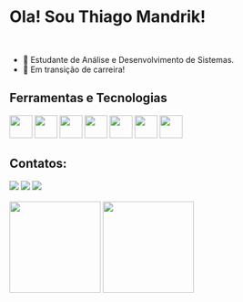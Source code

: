 # Ola! Sou Thiago Mandrik!
<br>

- 📖 Estudante de Análise e Desenvolvimento de Sistemas.
- 🚀 Em transição de carreira!

## Ferramentas e Tecnologias
<div>
  <img src="https://cdn.jsdelivr.net/gh/devicons/devicon/icons/html5/html5-plain.svg" width="40" heigth="40"/>
  <img src="https://cdn.jsdelivr.net/gh/devicons/devicon/icons/css3/css3-plain.svg" width="40" heigth="40"/>
  <img src="https://cdn.jsdelivr.net/gh/devicons/devicon/icons/bootstrap/bootstrap-plain.svg" width="40" heigth="40"/>
  <img src="https://cdn.jsdelivr.net/gh/devicons/devicon/icons/javascript/javascript-plain.svg" width="40" heigth="40"/>
  <img src="https://cdn.jsdelivr.net/gh/devicons/devicon/icons/python/python-original.svg" width="40" height="40"/>
  <img src="https://cdn.jsdelivr.net/gh/devicons/devicon/icons/pandas/pandas-original.svg" width="40" height="40"/>
  <img src="https://cdn.jsdelivr.net/gh/devicons/devicon/icons/git/git-original.svg" width="40" height="40"/>
</div>

## Contatos:

<div>
  <a href="https://www.linkedin.com/in/thiago-mandrik" target="_blank"><img src="https://img.shields.io/badge/-LinkedIn-%230077B5?style=for-the-badge&logo=linkedin&logoColor=white" target="_blank"></a>   
  <a href="https://instagram.com/niedmandrik" target="_blank"><img src="https://img.shields.io/badge/-Instagram-%23E4405F?style=for-the-badge&logo=instagram&logoColor=white" target="_blank"></a>
  <a href = "mailto:thiagomandrik@gmail.com"><img src="https://img.shields.io/badge/Gmail-D14836?style=for-the-badge&logo=gmail&logoColor=white" target="_blank"></a>

</div>
<br>

<div>
  <img height="160em" src="https://github-readme-stats.vercel.app/api/top-langs/?username=thiagomandrik&layout=compact&theme=radical"/>
  <img height="160em" src="https://github-readme-stats.vercel.app/api?username=thiagomandrik&show_icons=true&theme=radical&include_all_commits=true&count_private=true"/>
</div>

